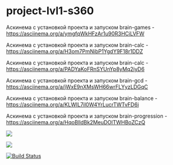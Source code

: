 # project-lvl1-s360

Аскинема с установкой проекта и запуском brain-games - https://asciinema.org/a/ymgfqWkHFzAr1u90R3HCiLVFW

Аскинема с установкой проекта и запуском brain-calc - https://asciinema.org/a/H3om7PmNibP1YgdY9F18r1DDZ

Аскинема с установкой проекта и запуском brain-calc - https://asciinema.org/a/PADYaKoFRnSYUnYp8yMq2iyD6

Аскинема с установкой проекта и запуском brain-gcd -
https://asciinema.org/a/jWxE9nXMsWH66wrFLYyzLDGqC

Аскинема с установкой проекта и запуском brain-balance - https://asciinema.org/a/KLWIL7il0W4YrLucrTWTvFD6i

Аскинема с установкой проекта и запуском brain-progression - https://asciinema.org/a/HqoBlldBk2MeuDOlTWHBoZCzQ



<a href="https://codeclimate.com/github/Erquilenne/project-lvl1-s360/maintainability"><img src="https://api.codeclimate.com/v1/badges/629e5d58f87125489b99/maintainability" /></a>

<a href="https://codeclimate.com/github/Erquilenne/project-lvl1-s360/test_coverage"><img src="https://api.codeclimate.com/v1/badges/629e5d58f87125489b99/test_coverage" /></a>

[![Build Status](https://travis-ci.org/Erquilenne/project-lvl1-s360.svg?branch=master)](https://travis-ci.org/Erquilenne/project-lvl1-s360)
